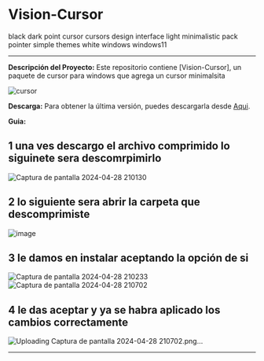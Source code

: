 # Vision-Cursor
black dark point cursor cursors design interface light minimalistic pack pointer simple themes white windows windows11

---

**Descripción del Proyecto:**
Este repositorio contiene [Vision-Cursor], un paquete de cursor para windows que agrega un cursor minimalsita

![cursor](https://github.com/N3bulaX/Vision-Cursor/assets/117851699/7ffd35c7-bf4d-4fb2-89ee-ff5e601a9c82)


**Descarga:**
Para obtener la última versión, puedes descargarla desde [Aqui](https://mega.nz/file/owsDXRxL#UZLMD9Ej6lY5B4sMUDNbM5p6Tu_D4PLJgK1ufJFb8vo).

**Guia:**

## 1 una ves descargo el archivo comprimido lo siguinete sera descomrpimirlo

![Captura de pantalla 2024-04-28 210130](https://github.com/N3bulaX/Vision-Cursor/assets/117851699/8dbf340e-8db0-4d65-8206-157605e80e31)

## 2 lo siguiente sera abrir la carpeta que descomprimiste 

![image](https://github.com/N3bulaX/Vision-Cursor/assets/117851699/702eef7f-f453-4769-a248-0c1ddbace374)

## 3 le damos en instalar aceptando la opción de si 

![Captura de pantalla 2024-04-28 210233](https://github.com/N3bulaX/Vision-Cursor/assets/117851699/1e131870-7d57-4c1e-bb2b-170ee57e0c54)
![Captura de pantalla 2024-04-28 210702](https://github.com/N3bulaX/Vision-Cursor/assets/117851699/501bb2c9-466e-4e4b-ae0e-9618e55f0403)

## 4 le das aceptar y ya se habra aplicado los cambios correctamente

![Uploading Captura de pantalla 2024-04-28 210702.png…]()

---



























